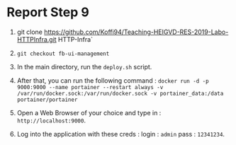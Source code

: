 # Report Step 9

1. git clone https://github.com/Koffi94/Teaching-HEIGVD-RES-2019-Labo-HTTPInfra.git HTTP-Infra`

2. `git checkout fb-ui-management`

3. In the main directory, run the `deploy.sh` script.

4. After that, you can run the following command : 
`docker run -d -p 9000:9000 --name portainer --restart always -v /var/run/docker.sock:/var/run/docker.sock -v portainer_data:/data portainer/portainer`

5. Open a Web Browser of your choice and type in : `http://localhost:9000`.

6. Log into the application with these creds :
login : `admin`
pass : `12341234`.

